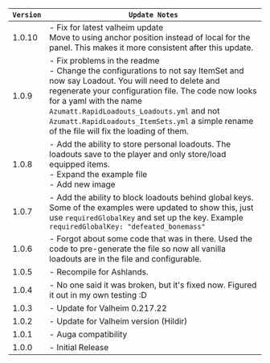 | `Version` | `Update Notes`                                                                                                                                                                                                                                                                                                                                                |
|-----------|---------------------------------------------------------------------------------------------------------------------------------------------------------------------------------------------------------------------------------------------------------------------------------------------------------------------------------------------------------------|
| 1.0.10    | - Fix for latest valheim update<br/> Move to using anchor position instead of local for the panel. This makes it more consistent after this update.                                                                                                                                                                                                           |
| 1.0.9     | - Fix problems in the readme<br/> - Change the configurations to not say ItemSet and now say Loadout. You will need to delete and regenerate your configuration file. The code now looks for a yaml with the name `Azumatt.RapidLoadouts_Loadouts.yml` and not `Azumatt.RapidLoadouts_ItemSets.yml` a simple rename of the file will fix the loading of them. |
| 1.0.8     | - Add the ability to store personal loadouts. The loadouts save to the player and only store/load equipped items.  <br/>- Expand the example file <br/> - Add new image                                                                                                                                                                                       |
| 1.0.7     | - Add the ability to block loadouts behind global keys. Some of the examples were updated to show this, just use `requiredGlobalKey` and set up the key. Example `requiredGlobalKey: "defeated_bonemass"`                                                                                                                                                     |
| 1.0.6     | - Forgot about some code that was in there. Used the code to pre-generate the file so now all vanilla loadouts are in the file and configurable.                                                                                                                                                                                                              |
| 1.0.5     | - Recompile for Ashlands.                                                                                                                                                                                                                                                                                                                                     |
| 1.0.4     | - No one said it was broken, but it's fixed now. Figured it out in my own testing :D                                                                                                                                                                                                                                                                          |
| 1.0.3     | - Update for Valheim 0.217.22                                                                                                                                                                                                                                                                                                                                 |
| 1.0.2     | - Update for Valheim version (Hildir)                                                                                                                                                                                                                                                                                                                         |
| 1.0.1     | - Auga compatibility                                                                                                                                                                                                                                                                                                                                          |
| 1.0.0     | - Initial Release                                                                                                                                                                                                                                                                                                                                             |